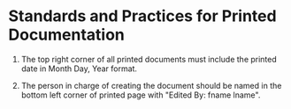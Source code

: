 # Standards and Practices for Printed Documentation

1. The top right corner of all printed documents must include the printed date in Month Day, Year format.

2. The person in charge of creating the document should be named in the bottom left corner of printed page with "Edited By: fname lname".

